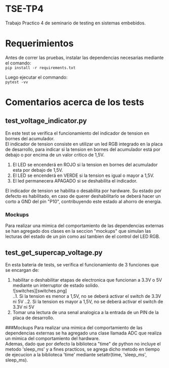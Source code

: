 # TSE-TP4
Trabajo Practico 4 de seminario de testing en sistemas embebidos.  

# Requerimientos  
Antes de correr las pruebas, instalar las dependencias necesarias mediante el comando:  
`pip install -r requirements.txt` 

Luego ejecutar el commando:  
`pytest -vv`  

# Comentarios acerca de los tests  
## test_voltage_indicator.py  
En este test se verifica el funcionamiento del indicador de tension en bornes del acumulador.  
El indicador de tension consiste en utilizar un led RGB integrado en la placa de desarrollo, para indicar si la tension en bornes del acumulador está por debajo o por encima de un valor critico de 1,5V.  
1.  El LED se encenderá en ROJO si la tension en bornes del acumulador esta por debajo de 1,5V.  
2.  El LED se encenderá en VERDE si la tension es igual o mayor a 1,5V.  
3.  El led permanecera APAGADO si se deshabilita el indicador.  

El indicador de tension se habilita o desabilita por hardware. Su estado por defecto es habilitado, en caso de querer deshabilitarlo se deberá hacer un corto a GND del pin "P10", contribuyendo este estado al ahorro de energía.  
### Mockups 
Para realizar una mimica del comportamiento de las dependencias externas se han agregado dos clases en la seccion "mockups" que simulan las lecturas del estado de un pin como así tambien de el control del LED RGB.  

## test_get_supercap_voltage.py
En esta bateria de tests, se verifica el funcionamiento de 3 funciones que se encargan de:
1.  habilitar o deshabilitar etapas de electronica que funcionan a 3.3V o 5V mediante un interruptor de estado solido.  
![switches][switches.png]  
..1. Si la tension es menor a 1,5V, no se deberá activar el switch de 3.3V ni 5V
..2. Si la tension es mayor a 1,5V, no se deberá activar el switch de 3.3V ni 5V
2. Tomar una lectura de una senal analogica a la entrada de un PIN de la placa de desarrollo.  

###Mockups
Para realizar una mimica del comportamiento de las dependencias externas se ha agregado una clase llamada ADC que realiza un mimica del comportamiento del hardware.  
Ademas, dado que por defecto la biblioteca "time" de python no incluye el metodo 'sleep_ms' y a fines practicos, se agrega dicho metodo en tiempo de ejecucion a la biblioteca 'time' mediante setattr(time, 'sleep_ms', sleep_ms).
